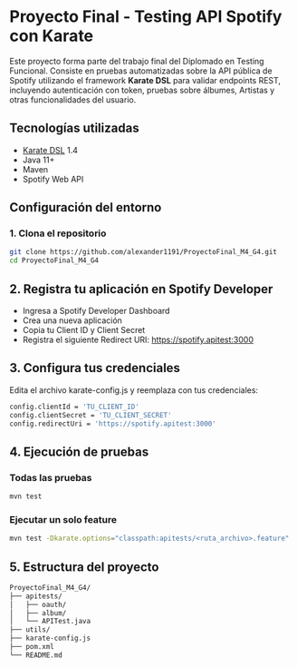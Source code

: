 # Proyecto Final - Testing API Spotify con Karate

Este proyecto forma parte del trabajo final del Diplomado en Testing Funcional. Consiste en pruebas automatizadas sobre la API pública de Spotify utilizando el framework **Karate DSL** para validar endpoints REST, incluyendo autenticación con token, pruebas sobre álbumes, Artistas y otras funcionalidades del usuario.

## Tecnologías utilizadas

- [Karate DSL](https://github.com/karatelabs/karate) 1.4
- Java 11+
- Maven
- Spotify Web API

## Configuración del entorno

### 1. Clona el repositorio

```bash
git clone https://github.com/alexander1191/ProyectoFinal_M4_G4.git
cd ProyectoFinal_M4_G4
```
## 2. Registra tu aplicación en Spotify Developer
- Ingresa a Spotify Developer Dashboard
- Crea una nueva aplicación
- Copia tu Client ID y Client Secret
- Registra el siguiente Redirect URI:
https://spotify.apitest:3000

## 3. Configura tus credenciales
Edita el archivo karate-config.js y reemplaza con tus credenciales:

```bash
config.clientId = 'TU_CLIENT_ID'
config.clientSecret = 'TU_CLIENT_SECRET'
config.redirectUri = 'https://spotify.apitest:3000'
```
## 4. Ejecución de pruebas

### Todas las pruebas

```bash
mvn test
```
### Ejecutar un solo feature

```bash
mvn test -Dkarate.options="classpath:apitests/<ruta_archivo>.feature"
```
##  5. Estructura del proyecto

```bash
ProyectoFinal_M4_G4/
├── apitests/
│   ├── oauth/
│   ├── album/
│   └── APITest.java
├── utils/
├── karate-config.js
├── pom.xml
└── README.md
```